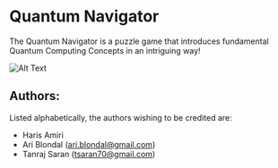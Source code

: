 # Quantum Navigator
The Quantum Navigator is a puzzle game that introduces fundamental Quantum Computing Concepts in an intriguing way!

![Alt Text](QuantumNavigatorReadMe.gif)

Authors:
--------
Listed alphabetically, the authors wishing to be credited are:
- Haris Amiri
- Ari Blondal (ari.blondal@gmail.com)
- Tanraj Saran (tsaran70@gmail.com)
